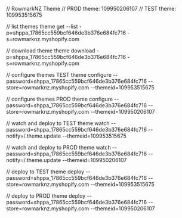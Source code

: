 // RowmarkNZ Theme
// PROD theme: 109950206107
// TEST theme: 109953515675

// list themes
theme get --list -p=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 -s=rowmarknz.myshopify.com

// download theme
theme download -p=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 -s=rowmarknz.myshopify.com

// configure themes TEST
theme configure --password=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 --store=rowmarknz.myshopify.com --themeid=109953515675

// configure themes PROD
theme configure --password=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 --store=rowmarknz.myshopify.com --themeid=109950206107

// watch and deploy to TEST
theme watch --password=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 --notify=/.theme.update --themeid=109953515675

// watch and deploy to PROD
theme watch --password=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 --notify=/.theme.update --themeid=109950206107

// deploy to TEST
theme deploy --password=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 --store=rowmarknz.myshopify.com --themeid=109953515675

// deploy to PROD
theme deploy --password=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 --store=rowmarknz.myshopify.com --themeid=109950206107